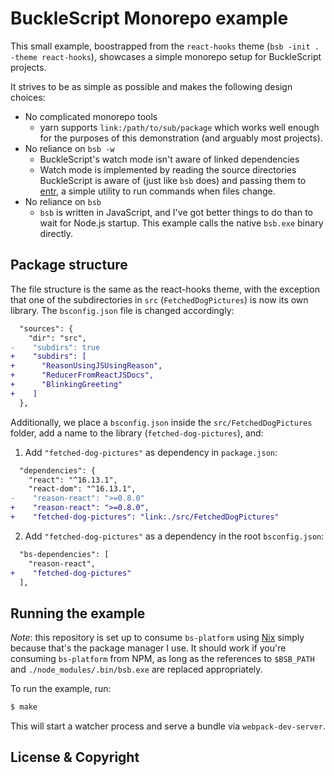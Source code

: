 # BuckleScript Monorepo example

This small example, boostrapped from the `react-hooks` theme (`bsb -init .
-theme react-hooks`), showcases a simple monorepo setup for BuckleScript
projects.

It strives to be as simple as possible and makes the following design choices:

- No complicated monorepo tools
  - yarn supports `link:/path/to/sub/package` which works well enough for the
    purposes of this demonstration (and arguably most projects).
- No reliance on `bsb -w`
  - BuckleScript's watch mode isn't aware of linked dependencies
  - Watch mode is implemented by reading the source directories BuckleScript is
    aware of (just like `bsb` does) and passing them to
    [entr](http://eradman.com/entrproject/), a simple utility to run commands
    when files change.
- No reliance on `bsb`
  - `bsb` is written in JavaScript, and I've got better things to do than to
    wait for Node.js startup. This example calls the native `bsb.exe` binary
    directly.

## Package structure

The file structure is the same as the react-hooks theme, with the exception
that one of the subdirectories in `src` (`FetchedDogPictures`) is now its own
library. The `bsconfig.json` file is changed accordingly:

```diff
  "sources": {
    "dir": "src",
-    "subdirs": true
+    "subdirs": [
+      "ReasonUsingJSUsingReason",
+      "ReducerFromReactJSDocs",
+      "BlinkingGreeting"
+    ]
  },
```

Additionally, we place a `bsconfig.json` inside the `src/FetchedDogPictures`
folder, add a name to the library (`fetched-dog-pictures`), and:

1. Add `"fetched-dog-pictures"` as dependency in `package.json`:

```diff
  "dependencies": {
    "react": "^16.13.1",
    "react-dom": "^16.13.1",
-    "reason-react": ">=0.8.0"
+    "reason-react": ">=0.8.0",
+    "fetched-dog-pictures": "link:./src/FetchedDogPictures"
```

2. Add `"fetched-dog-pictures"` as a dependency in the root `bsconfig.json`:

```diff
  "bs-dependencies": [
    "reason-react",
+    "fetched-dog-pictures"
  ],
```

## Running the example

_Note_: this repository is set up to consume `bs-platform` using
[Nix](https://nixos.org/nix/) simply because that's the package manager I use.
It should work if you're consuming `bs-platform` from NPM, as long as the
references to `$BSB_PATH` and `./node_modules/.bin/bsb.exe` are replaced
appropriately.

To run the example, run:

```sh
$ make
```

This will start a watcher process and serve a bundle via `webpack-dev-server`.

## License & Copyright

